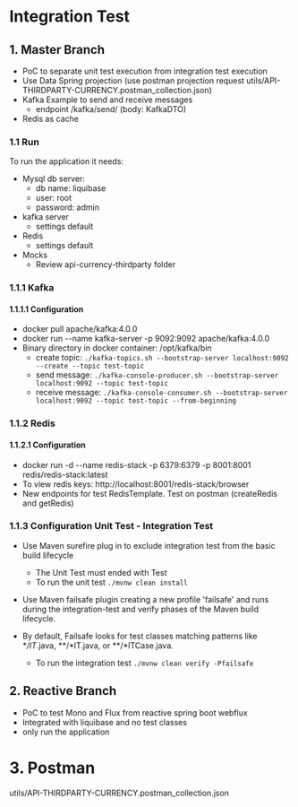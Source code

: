 # Integration Test
## 1. Master Branch
* PoC to separate unit test execution from  integration test execution
* Use Data Spring projection (use postman projection request utils/API-THIRDPARTY-CURRENCY.postman_collection.json)
* Kafka Example to send and receive messages
  * endpoint /kafka/send/ (body: KafkaDTO)
* Redis as cache 

### 1.1 Run
To run the application it needs:
  * Mysql db server: 
    * db name: liquibase
    * user: root
    * password: admin
  * kafka server
    * settings default
  * Redis
    * settings default
  * Mocks
    * Review api-currency-thirdparty folder  


### 1.1.1 Kafka
#### 1.1.1.1  Configuration
* docker pull apache/kafka:4.0.0
* docker run --name kafka-server -p 9092:9092 apache/kafka:4.0.0 
* Binary directory in docker container: /opt/kafka/bin 
  * create topic: ```./kafka-topics.sh --bootstrap-server localhost:9092 --create --topic test-topic```
  * send message: ```./kafka-console-producer.sh --bootstrap-server localhost:9092 --topic test-topic ```
  * receive message:  ```./kafka-console-consumer.sh --bootstrap-server localhost:9092 --topic test-topic --from-beginning ```

### 1.1.2 Redis
#### 1.1.2.1 Configuration
* docker run -d --name redis-stack -p 6379:6379 -p 8001:8001 redis/redis-stack:latest
* To view redis keys: http://localhost:8001/redis-stack/browser
* New endpoints for test RedisTemplate. Test on postman (createRedis and getRedis)

### 1.1.3 Configuration Unit Test - Integration Test
 * Use Maven surefire plug in to exclude integration test from the basic build lifecycle
   * The Unit Test must ended with Test 
   * To run the unit test  ``./mvnw clean install``

* Use Maven failsafe plugin creating a new profile 'failsafe' and runs during the integration-test and verify phases of the Maven build lifecycle.  
* By default, Failsafe looks for test classes matching patterns like **/IT*.java, **/*IT.java, or **/*ITCase.java. 
  *  To run the integration test  ``./mvnw clean verify -Pfailsafe``


## 2. Reactive Branch
* PoC to test Mono and Flux from reactive spring boot webflux
* Integrated with liquibase and no test classes
* only run the application

# 3. Postman
utils/API-THIRDPARTY-CURRENCY.postman_collection.json


